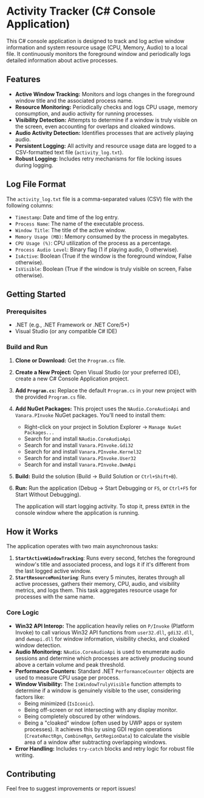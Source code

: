 # Activity Tracker (C# Console Application)

This C# console application is designed to track and log active window information and system resource usage (CPU, Memory, Audio) to a local file. It continuously monitors the foreground window and periodically logs detailed information about active processes.

## Features

* **Active Window Tracking:** Monitors and logs changes in the foreground window title and the associated process name.
* **Resource Monitoring:** Periodically checks and logs CPU usage, memory consumption, and audio activity for running processes.
* **Visibility Detection:** Attempts to determine if a window is truly visible on the screen, even accounting for overlaps and cloaked windows.
* **Audio Activity Detection:** Identifies processes that are actively playing audio.
* **Persistent Logging:** All activity and resource usage data are logged to a CSV-formatted text file (`activity_log.txt`).
* **Robust Logging:** Includes retry mechanisms for file locking issues during logging.

## Log File Format

The `activity_log.txt` file is a comma-separated values (CSV) file with the following columns:

* `Timestamp`: Date and time of the log entry.
* `Process Name`: The name of the executable process.
* `Window Title`: The title of the active window.
* `Memory Usage (MB)`: Memory consumed by the process in megabytes.
* `CPU Usage (%)`: CPU utilization of the process as a percentage.
* `Process Audio Level`: Binary flag (1 if playing audio, 0 otherwise).
* `IsActive`: Boolean (True if the window is the foreground window, False otherwise).
* `IsVisible`: Boolean (True if the window is truly visible on screen, False otherwise).

## Getting Started

### Prerequisites

* .NET (e.g., .NET Framework or .NET Core/5+)
* Visual Studio (or any compatible C# IDE)

### Build and Run

1.  **Clone or Download:** Get the `Program.cs` file.
2.  **Create a New Project:** Open Visual Studio (or your preferred IDE), create a new C# Console Application project.
3.  **Add `Program.cs`:** Replace the default `Program.cs` in your new project with the provided `Program.cs` file.
4.  **Add NuGet Packages:** This project uses the `NAudio.CoreAudioApi` and `Vanara.PInvoke` NuGet packages. You'll need to install them:
    * Right-click on your project in Solution Explorer -> `Manage NuGet Packages...`
    * Search for and install `NAudio.CoreAudioApi`
    * Search for and install `Vanara.PInvoke.Gdi32`
    * Search for and install `Vanara.PInvoke.Kernel32`
    * Search for and install `Vanara.PInvoke.User32`
    * Search for and install `Vanara.PInvoke.DwmApi`
5.  **Build:** Build the solution (Build -> Build Solution or `Ctrl+Shift+B`).
6.  **Run:** Run the application (Debug -> Start Debugging or `F5`, or `Ctrl+F5` for Start Without Debugging).

    The application will start logging activity. To stop it, press `ENTER` in the console window where the application is running.

## How it Works

The application operates with two main asynchronous tasks:

1.  **`StartActiveWindowTracking`**: Runs every second, fetches the foreground window's title and associated process, and logs it if it's different from the last logged active window.
2.  **`StartResourceMonitoring`**: Runs every 5 minutes, iterates through all active processes, gathers their memory, CPU, audio, and visibility metrics, and logs them. This task aggregates resource usage for processes with the same name.

### Core Logic

* **Win32 API Interop:** The application heavily relies on `P/Invoke` (Platform Invoke) to call various Win32 API functions from `user32.dll`, `gdi32.dll`, and `dwmapi.dll` for window information, visibility checks, and cloaked window detection.
* **Audio Monitoring:** `NAudio.CoreAudioApi` is used to enumerate audio sessions and determine which processes are actively producing sound above a certain volume and peak threshold.
* **Performance Counters:** Standard .NET `PerformanceCounter` objects are used to measure CPU usage per process.
* **Window Visibility:** The `IsWindowTrulyVisible` function attempts to determine if a window is genuinely visible to the user, considering factors like:
    * Being minimized (`IsIconic`).
    * Being off-screen or not intersecting with any display monitor.
    * Being completely obscured by other windows.
    * Being a "cloaked" window (often used by UWP apps or system processes).
    It achieves this by using GDI region operations (`CreateRectRgn`, `CombineRgn`, `GetRegionData`) to calculate the visible area of a window after subtracting overlapping windows.
* **Error Handling:** Includes `try-catch` blocks and retry logic for robust file writing.

## Contributing

Feel free to suggest improvements or report issues!
